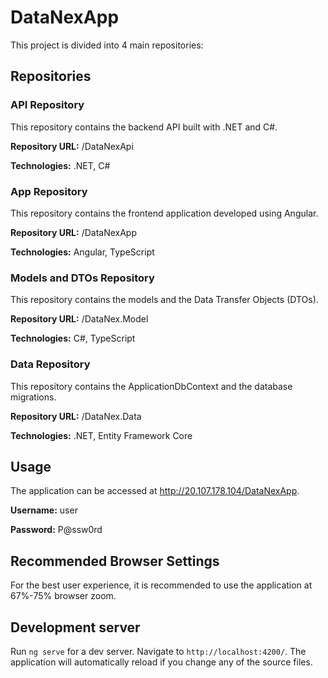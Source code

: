 # DataNexApp

This project is divided into 4 main repositories:

## Repositories
### API Repository
   
This repository contains the backend API built with .NET and C#.

<b>Repository URL:</b> /DataNexApi

<b>Technologies:</b> .NET, C#


### App Repository
This repository contains the frontend application developed using Angular.

<b>Repository URL:</b> /DataNexApp

<b>Technologies:</b> Angular, TypeScript


### Models and DTOs Repository

This repository contains the models and the Data Transfer Objects (DTOs).

<b>Repository URL:</b> /DataNex.Model

<b>Technologies:</b> C#, TypeScript


### Data Repository

This repository contains the ApplicationDbContext and the database migrations.

<b>Repository URL:</b> /DataNex.Data

<b>Technologies:</b> .NET, Entity Framework Core


## Usage
The application can be accessed at http://20.107.178.104/DataNexApp.

<b>Username:</b> user

<b>Password:</b> P@ssw0rd

## Recommended Browser Settings

For the best user experience, it is recommended to use the application at 67%-75% browser zoom.


## Development server

Run `ng serve` for a dev server. Navigate to `http://localhost:4200/`. The application will automatically reload if you change any of the source files.
